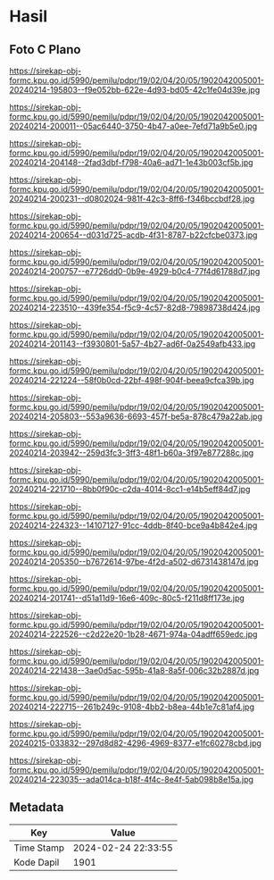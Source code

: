 # Hasil

## Foto C Plano

https://sirekap-obj-formc.kpu.go.id/5990/pemilu/pdpr/19/02/04/20/05/1902042005001-20240214-195803--f9e052bb-622e-4d93-bd05-42c1fe04d39e.jpg

https://sirekap-obj-formc.kpu.go.id/5990/pemilu/pdpr/19/02/04/20/05/1902042005001-20240214-200011--05ac6440-3750-4b47-a0ee-7efd71a9b5e0.jpg

https://sirekap-obj-formc.kpu.go.id/5990/pemilu/pdpr/19/02/04/20/05/1902042005001-20240214-204148--2fad3dbf-f798-40a6-ad71-1e43b003cf5b.jpg

https://sirekap-obj-formc.kpu.go.id/5990/pemilu/pdpr/19/02/04/20/05/1902042005001-20240214-200231--d0802024-981f-42c3-8ff6-f346bccbdf28.jpg

https://sirekap-obj-formc.kpu.go.id/5990/pemilu/pdpr/19/02/04/20/05/1902042005001-20240214-200654--d031d725-acdb-4f31-8787-b22cfcbe0373.jpg

https://sirekap-obj-formc.kpu.go.id/5990/pemilu/pdpr/19/02/04/20/05/1902042005001-20240214-200757--e7726dd0-0b9e-4929-b0c4-77f4d61788d7.jpg

https://sirekap-obj-formc.kpu.go.id/5990/pemilu/pdpr/19/02/04/20/05/1902042005001-20240214-223510--439fe354-f5c9-4c57-82d8-79898738d424.jpg

https://sirekap-obj-formc.kpu.go.id/5990/pemilu/pdpr/19/02/04/20/05/1902042005001-20240214-201143--f3930801-5a57-4b27-ad6f-0a2549afb433.jpg

https://sirekap-obj-formc.kpu.go.id/5990/pemilu/pdpr/19/02/04/20/05/1902042005001-20240214-221224--58f0b0cd-22bf-498f-904f-beea9cfca39b.jpg

https://sirekap-obj-formc.kpu.go.id/5990/pemilu/pdpr/19/02/04/20/05/1902042005001-20240214-205803--553a9636-6693-457f-be5a-878c479a22ab.jpg

https://sirekap-obj-formc.kpu.go.id/5990/pemilu/pdpr/19/02/04/20/05/1902042005001-20240214-203942--259d3fc3-3ff3-48f1-b60a-3f97e877288c.jpg

https://sirekap-obj-formc.kpu.go.id/5990/pemilu/pdpr/19/02/04/20/05/1902042005001-20240214-221710--8bb0f90c-c2da-4014-8cc1-e14b5eff84d7.jpg

https://sirekap-obj-formc.kpu.go.id/5990/pemilu/pdpr/19/02/04/20/05/1902042005001-20240214-224323--14107127-91cc-4ddb-8f40-bce9a4b842e4.jpg

https://sirekap-obj-formc.kpu.go.id/5990/pemilu/pdpr/19/02/04/20/05/1902042005001-20240214-205350--b7672614-97be-4f2d-a502-d6731438147d.jpg

https://sirekap-obj-formc.kpu.go.id/5990/pemilu/pdpr/19/02/04/20/05/1902042005001-20240214-201741--d51a11d9-16e6-409c-80c5-f211d8ff173e.jpg

https://sirekap-obj-formc.kpu.go.id/5990/pemilu/pdpr/19/02/04/20/05/1902042005001-20240214-222526--c2d22e20-1b28-4671-974a-04adff659edc.jpg

https://sirekap-obj-formc.kpu.go.id/5990/pemilu/pdpr/19/02/04/20/05/1902042005001-20240214-221438--3ae0d5ac-595b-41a8-8a5f-006c32b2887d.jpg

https://sirekap-obj-formc.kpu.go.id/5990/pemilu/pdpr/19/02/04/20/05/1902042005001-20240214-222715--261b249c-9108-4bb2-b8ea-44b1e7c81af4.jpg

https://sirekap-obj-formc.kpu.go.id/5990/pemilu/pdpr/19/02/04/20/05/1902042005001-20240215-033832--297d8d82-4296-4969-8377-e1fc60278cbd.jpg

https://sirekap-obj-formc.kpu.go.id/5990/pemilu/pdpr/19/02/04/20/05/1902042005001-20240214-223035--ada014ca-b18f-4f4c-8e4f-5ab098b8e15a.jpg


## Metadata

| Key        | Value               |
| ---------- | ------------------- |
| Time Stamp | 2024-02-24 22:33:55 |
| Kode Dapil | 1901                |



